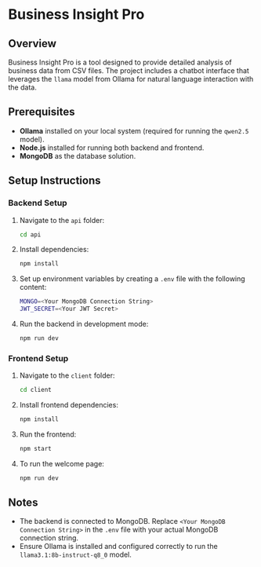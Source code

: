 # Business Insight Pro

## Overview
Business Insight Pro is a tool designed to provide detailed analysis of business data from CSV files. The project includes a chatbot interface that leverages the `llama` model from Ollama for natural language interaction with the data.

## Prerequisites
- **Ollama** installed on your local system (required for running the `qwen2.5` model).
- **Node.js** installed for running both backend and frontend.
- **MongoDB** as the database solution.

## Setup Instructions

### Backend Setup
1. Navigate to the `api` folder:
    ```bash
    cd api
    ```
2. Install dependencies:
    ```bash
    npm install
    ```
3. Set up environment variables by creating a `.env` file with the following content:
    ```bash
    MONGO=<Your MongoDB Connection String>
    JWT_SECRET=<Your JWT Secret>
    ```
4. Run the backend in development mode:
    ```bash
    npm run dev
    ```

### Frontend Setup
1. Navigate to the `client` folder:
    ```bash
    cd client
    ```
2. Install frontend dependencies:
    ```bash
    npm install
    ```
3. Run the frontend:
    ```bash
    npm start
    ```
4. To run the welcome page:
    ```bash
    npm run dev
    ```

## Notes
- The backend is connected to MongoDB. Replace `<Your MongoDB Connection String>` in the `.env` file with your actual MongoDB connection string.
- Ensure Ollama is installed and configured correctly to run the `llama3.1:8b-instruct-q8_0` model.
